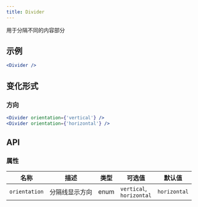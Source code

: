 ```yaml
---
title: Divider
---
```

用于分隔不同的内容部分

## 示例

```jsx
<Divider />
```

## 变化形式

### 方向

```jsx
<Divider orientation={'vertical'} />
<Divider orientation={'horizontal'} />
```

## API

### 属性

名称 | 描述 | 类型 | 可选值 | 默认值
--- | --- | --- | --- | ---
`orientation` | 分隔线显示方向 | enum | `vertical`, </br>`horizontal` | `horizontal`

